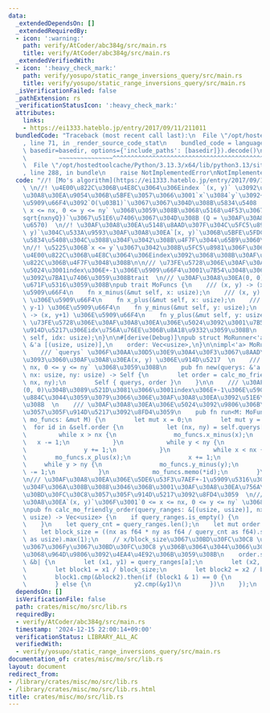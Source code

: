 ```yaml
---
data:
  _extendedDependsOn: []
  _extendedRequiredBy:
  - icon: ':warning:'
    path: verify/AtCoder/abc384g/src/main.rs
    title: verify/AtCoder/abc384g/src/main.rs
  _extendedVerifiedWith:
  - icon: ':heavy_check_mark:'
    path: verify/yosupo/static_range_inversions_query/src/main.rs
    title: verify/yosupo/static_range_inversions_query/src/main.rs
  _isVerificationFailed: false
  _pathExtension: rs
  _verificationStatusIcon: ':heavy_check_mark:'
  attributes:
    links:
    - https://ei1333.hateblo.jp/entry/2017/09/11/211011
  bundledCode: "Traceback (most recent call last):\n  File \"/opt/hostedtoolcache/Python/3.13.3/x64/lib/python3.13/site-packages/onlinejudge_verify/documentation/build.py\"\
    , line 71, in _render_source_code_stat\n    bundled_code = language.bundle(stat.path,\
    \ basedir=basedir, options={'include_paths': [basedir]}).decode()\n          \
    \         ~~~~~~~~~~~~~~~^^^^^^^^^^^^^^^^^^^^^^^^^^^^^^^^^^^^^^^^^^^^^^^^^^^^^^^^^^^^^^^^^^\n\
    \  File \"/opt/hostedtoolcache/Python/3.13.3/x64/lib/python3.13/site-packages/onlinejudge_verify/languages/rust.py\"\
    , line 288, in bundle\n    raise NotImplementedError\nNotImplementedError\n"
  code: "//! [Mo's algorithm](https://ei1333.hateblo.jp/entry/2017/09/11/211011) \
    \ \n//! \u4E00\u822C\u306B\u4E8C\u3064\u306Eindex `(x, y)` \u3092\u3068\u308B\u30AF\
    \u30A8\u30EA\u9054\u306B\u5BFE\u3057\u3066\u3001`x`\u3084`y`\u3092+-1\u3059\u308B\
    \u5909\u66F4\u3092`O(\u03B1)`\u3067\u3067\u304D\u308B\u5834\u5408  \n//! `0 <=\
    \ x <= nx, 0 <= y <= ny` \u3068\u3059\u308B\u3068\u5168\u4F53\u3067`O(\u03B1\\\
    sqrt{nxnyQ})`\u3067\u51E6\u7406\u3067\u304D\u308B (Q = \u30AF\u30A8\u30EA\u306E\
    \u6570)  \n//! \u30AF\u30A8\u30EA\u5148\u8AAD\u307F\u304C\u5FC5\u8981  \n//! index`(x,\
    \ y)`\u304C\u533A\u9593\u30AF\u30A8\u30EA`[x, y)`\u306B\u5BFE\u5FDC\u3059\u308B\
    \u5834\u5408\u304C\u3088\u304F\u3042\u308B\u4F7F\u3044\u65B9\u3060\u304C\u3001\
    \n//! \u5225\u306B`x <= y`\u3067\u3042\u308B\u5FC5\u8981\u306F\u306A\u304F\u3001\
    \u4E00\u822C\u306B\u4E8C\u3064\u306Eindex\u3092\u3068\u308B\u30AF\u30A8\u30EA\u5168\
    \u822C\u306B\u4F7F\u3048\u308B\n\n/// \u73FE\u5728\u306E\u30AF\u30A8\u30EA\u306E\
    \u5024\u3001index\u306E+-1\u306E\u5909\u66F4\u3001\u7B54\u3048\u306E\u914D\u5217\
    \u3092\u7BA1\u7406\u3059\u308Btrait  \n/// \u30AF\u30A8\u30EA(0, 0)\u3067\u521D\
    \u671F\u5316\u3059\u308B\npub trait MoFuncs {\n    /// (x, y) -> (x-1, y) \u306E\
    \u5909\u66F4\n    fn x_minus(&mut self, x: usize);\n    /// (x, y) -> (x+1, y)\
    \ \u306E\u5909\u66F4\n    fn x_plus(&mut self, x: usize);\n    /// (x, y) -> (x,\
    \ y-1) \u306E\u5909\u66F4\n    fn y_minus(&mut self, y: usize);\n    /// (x, y)\
    \ -> (x, y+1) \u306E\u5909\u66F4\n    fn y_plus(&mut self, y: usize);\n    ///\
    \ \u73FE\u5728\u306E\u30AF\u30A8\u30EA\u306E\u5024\u3092\u3001\u7B54\u3048\u306E\
    \u914D\u5217\u306Eidx\u756A\u76EE\u306B\u8A18\u9332\u3059\u308B\n    fn memo(&mut\
    \ self, idx: usize);\n}\n\n#[derive(Debug)]\npub struct MoRunner<'a> {\n    querys:\
    \ &'a [(usize, usize)],\n    order: Vec<usize>,\n}\n\nimpl<'a> MoRunner<'a> {\n\
    \    /// `querys` \u306F\u30AA\u30D5\u30E9\u30A4\u30F3\u3067\u8AAD\u307F\u8FBC\
    \u3093\u3060\u30AF\u30A8\u30EA(x, y) \u306E\u914D\u5217  \n    /// `0 <= x <=\
    \ nx, 0 <= y <= ny` \u3068\u3059\u308B\n    pub fn new(querys: &'a [(usize, usize)],\
    \ nx: usize, ny: usize) -> Self {\n        let order = calc_mo_friendly_order(querys,\
    \ nx, ny);\n        Self { querys, order }\n    }\n\n    /// \u30AF\u30A8\u30EA\
    (0, 0)\u304B\u3089\u521D\u3081\u3066\u3001index\u306E+-1\u306E\u5909\u66F4\u3092\
    \u884C\u3044\u3059\u3079\u3066\u306E\u30AF\u30A8\u30EA\u3092\u51E6\u7406\u3059\
    \u308B  \n    /// \u30AF\u30A8\u30EA\u306E\u5024\u3092\u9806\u306B\u4FDD\u6301\
    \u3057\u305F\u914D\u5217\u3092\u8FD4\u3059\n    pub fn run<M: MoFuncs>(&self,\
    \ mo_funcs: &mut M) {\n        let mut x = 0;\n        let mut y = 0;\n      \
    \  for id in &self.order {\n            let (nx, ny) = self.querys[*id];\n   \
    \         while x > nx {\n                mo_funcs.x_minus(x);\n             \
    \   x -= 1;\n            }\n            while y < ny {\n                mo_funcs.y_plus(y);\n\
    \                y += 1;\n            }\n            while x < nx {\n        \
    \        mo_funcs.x_plus(x);\n                x += 1;\n            }\n       \
    \     while y > ny {\n                mo_funcs.y_minus(y);\n                y\
    \ -= 1;\n            }\n            mo_funcs.memo(*id);\n        }\n    }\n}\n\
    \n/// \u30AF\u30A8\u30EA\u306E\u5DE6\u53F3\u7AEF+-1\u5909\u5316\u304C\u5C11\u306A\
    \u304F\u306A\u308B\u3088\u3046\u306B\u3001\u30AF\u30A8\u30EA\u756A\u53F7[0,1,...Q)\u3092\
    \u30BD\u30FC\u30C8\u3057\u305F\u914D\u5217\u3092\u8FD4\u3059  \n/// \u5404\u30AF\
    \u30A8\u30EA`(x, y)`\u306F\u3001`0 <= x <= nx, 0 <= y <= ny` \u3068\u3059\u308B\
    \npub fn calc_mo_friendly_order(query_ranges: &[(usize, usize)], nx: usize, ny:\
    \ usize) -> Vec<usize> {\n    if query_ranges.is_empty() {\n        return vec![];\n\
    \    }\n    let query_cnt = query_ranges.len();\n    let mut order = (0..query_cnt).collect::<Vec<_>>();\n\
    \    let block_size = ((nx as f64 * ny as f64 / query_cnt as f64).sqrt().ceil()\
    \ as usize).max(1);\n    // x/block_size\u3067\u30BD\u30FC\u30C8 \u305D\u306E\u4E2D\
    \u3067\u306Fy\u3067\u30BD\u30FC\u30C8 y\u306B\u3064\u3044\u3066\u306F\u6607\u9806\
    \u3068\u964D\u9806\u3092\u4EA4\u4E92\u306B\u3059\u308B\n    order.sort_unstable_by(|&a,\
    \ &b| {\n        let (x1, y1) = query_ranges[a];\n        let (x2, y2) = query_ranges[b];\n\
    \        let block1 = x1 / block_size;\n        let block2 = x2 / block_size;\n\
    \        block1.cmp(&block2).then(if (block1 & 1) == 0 {\n            y1.cmp(&y2)\n\
    \        } else {\n            y2.cmp(&y1)\n        })\n    });\n    order\n}\n"
  dependsOn: []
  isVerificationFile: false
  path: crates/misc/mo/src/lib.rs
  requiredBy:
  - verify/AtCoder/abc384g/src/main.rs
  timestamp: '2024-12-15 22:00:14+09:00'
  verificationStatus: LIBRARY_ALL_AC
  verifiedWith:
  - verify/yosupo/static_range_inversions_query/src/main.rs
documentation_of: crates/misc/mo/src/lib.rs
layout: document
redirect_from:
- /library/crates/misc/mo/src/lib.rs
- /library/crates/misc/mo/src/lib.rs.html
title: crates/misc/mo/src/lib.rs
---
```

